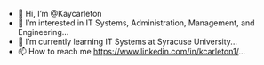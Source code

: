 - 👋 Hi, I’m @Kaycarleton
- 👀 I’m interested in IT Systems, Administration, Management, and Engineering...
- 🌱 I’m currently learning IT Systems at Syracuse University...
- 📫 How to reach me https://www.linkedin.com/in/kcarleton1/...

<!---
Kaycarleton/Kaycarleton is a ✨ special ✨ repository because its `README.md` (this file) appears on your GitHub profile.
You can click the Preview link to take a look at your changes.
--->
